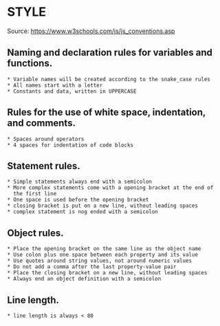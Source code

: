 # STYLE

Source: https://www.w3schools.com/js/js_conventions.asp

## Naming and declaration rules for variables and functions.

    * Variable names will be created according to the snake_case rules
    * All names start with a letter
    * Constants and data, written in UPPERCASE 

## Rules for the use of white space, indentation, and comments.

    * Spaces around operators
    * 4 spaces for indentation of code blocks

## Statement rules.

    * Simple statements always end with a semicolon
    * More complex statements come with a opening bracket at the end of
      the first line
    * One space is used before the opening bracket
    * closing bracket is put on a new line, without leading spaces
    * complex statement is nog ended with a semicolon   

## Object rules.

    * Place the opening bracket on the same line as the object name
    * Use colon plus one space between each property and its value
    * Use quotes around string values, not around numeric values
    * Do not add a comma after the last property-value pair
    * Place the closing bracket on a new line, without leading spaces
    * Always end an object definition with a semicolon

## Line length.

    * line length is always < 80

